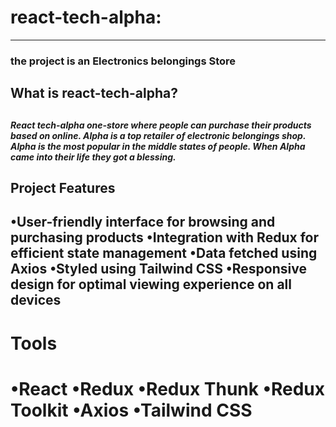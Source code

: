 # react-tech-alpha:
<hr/>
<h3>the project is an Electronics belongings Store<h2/>
<h2>What is react-tech-alpha?<h2/>
<h5>React tech-alpha one-store where people can purchase their products based on online. Alpha is a top retailer of electronic belongings shop. Alpha is the most popular in the middle states of people. When Alpha came into their life they got a blessing.  <h5/>

<h2>Project Features <h2/>
•User-friendly interface for browsing and purchasing products
•Integration with Redux for efficient state management
•Data fetched using Axios
•Styled using Tailwind CSS
•Responsive design for optimal viewing experience on all devices

<h1>Tools <h1/>
•React
•Redux
•Redux Thunk
•Redux Toolkit
•Axios
•Tailwind CSS
